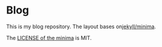 # Blog

This is my blog repository. The layout bases on[jekyll/minima](https://github.com/jekyll/minima).

The [LICENSE of the minima](https://github.com/jekyll/minima/blob/master/LICENSE.txt) is MIT.
